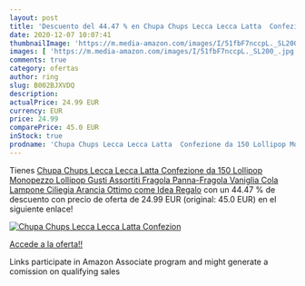 ```yaml
---
layout: post
title: 'Descuento del 44.47 % en Chupa Chups Lecca Lecca Latta  Confezion'
date: 2020-12-07 10:07:41
thumbnailImage: 'https://m.media-amazon.com/images/I/51fbF7nccpL._SL200_.jpg'
images: [ 'https://m.media-amazon.com/images/I/51fbF7nccpL._SL200_.jpg' ]
comments: true
category: ofertas
author: ring
slug: B002BJXVDQ
description:
actualPrice: 24.99 EUR
currency: EUR
price: 24.99
comparePrice: 45.0 EUR
inStock: true
prodname: 'Chupa Chups Lecca Lecca Latta  Confezione da 150 Lollipop Monopezzo  Lollipop Gusti Assortiti  Fragola  Panna-Fragola  Vaniglia  Cola  Lampone  Ciliegia  Arancia  Ottimo come Idea Regalo'
---
```


Tienes [Chupa Chups Lecca Lecca Latta  Confezione da 150 Lollipop Monopezzo  Lollipop Gusti Assortiti  Fragola  Panna-Fragola  Vaniglia  Cola  Lampone  Ciliegia  Arancia  Ottimo come Idea Regalo](https://www.amazon.it/dp/B002BJXVDQ/?tag=tolees00-21) con un 44.47 % de descuento con precio de oferta de 24.99 EUR (original: 45.0 EUR) en el siguiente enlace!

[![Chupa Chups Lecca Lecca Latta  Confezion](https://m.media-amazon.com/images/I/51fbF7nccpL._SL200_.jpg)](https://www.amazon.it/dp/B002BJXVDQ/?tag=tolees00-21)

[Accede a la oferta!!](https://www.amazon.it/dp/B002BJXVDQ/?tag=tolees00-21)

Links participate in Amazon Associate program and might generate a comission on qualifying sales


